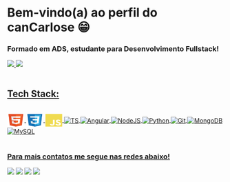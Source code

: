 # Bem-vindo(a) ao perfil do canCarlose 😁
###  Formado em ADS, estudante para Desenvolvimento Fullstack!

 <div>
   <a href="https://github.com/cancarlose">
   <img height="180em" src="https://github-readme-stats.vercel.app/api?username=cancarlose&show_icons=true&theme=neon&include_all_commits=true&count_private=true"/>
   <img height="180em" src="https://github-readme-stats.vercel.app/api/top-langs/?username=cancarlose&layout=compact&langs_count=6&theme=neon"/>
</div>
    
<div style="display: inline_block"><br>
  <h2>Tech Stack:</h2><br>
  <img align="center" alt="HTML" height="30" width="40" src="https://raw.githubusercontent.com/devicons/devicon/master/icons/html5/html5-original.svg">
  <img align="center" alt="CSS" height="30" width="40" src="https://raw.githubusercontent.com/devicons/devicon/master/icons/css3/css3-original.svg">
  <img align="center" alt="Js" height="30" width="40" src="https://raw.githubusercontent.com/devicons/devicon/master/icons/javascript/javascript-plain.svg">
  <img align="center" alt="TS" height="30" width="40" src="https://cdn.jsdelivr.net/gh/devicons/devicon/icons/typescript/typescript-original.svg">
  <img align="center" alt="Angular" height="30" width="40" src="https://cdn.jsdelivr.net/gh/devicons/devicon@latest/icons/angular/angular-original.svg" />
  <img align="center" alt="NodeJS" height="30" width="40" src="https://cdn.jsdelivr.net/gh/devicons/devicon/icons/nodejs/nodejs-original.svg" />
  <img align="center" alt="Python" height="30" width="40" src="https://cdn.jsdelivr.net/gh/devicons/devicon/icons/python/python-original.svg" />
  <img align="center" alt="Git" height="30" width="40" src="https://cdn.jsdelivr.net/gh/devicons/devicon/icons/git/git-original.svg"/>
  <img align="center" alt="MongoDB" height="30" width="40" src="https://cdn.jsdelivr.net/gh/devicons/devicon@latest/icons/mongodb/mongodb-original.svg" />
  <img align="center" alt="MySQL" height="30" width="40" src="https://cdn.jsdelivr.net/gh/devicons/devicon@latest/icons/mysql/mysql-original.svg"" />
 
</div>
 
<br>
 
### Para mais contatos me segue nas redes abaixo!
 
<div> 
  <a href="https://instagram.com/cl.edcavalcanti" target="_blank"><img src="https://img.shields.io/badge/-Instagram-%23E4405F?style=for-the-badge&logo=instagram&logoColor=white" target="_blank"></a>
 <a href="https://discord.gg/904745953863532575" target="_blank"><img src="https://img.shields.io/badge/Discord-7289DA?style=for-the-badge&logo=discord&logoColor=white" target="_blank"></a> 
  <a href = "mailto:carlosedlima4@gmail.com"><img src="https://img.shields.io/badge/-Gmail-%23333?style=for-the-badge&logo=gmail&logoColor=white" target="_blank"></a>
  <a href="https://www.linkedin.com/in/carlos-eduardo-cavalcanti-lima-1b3231205/" target="_blank"><img src="https://img.shields.io/badge/-LinkedIn-%230077B5?style=for-the-badge&logo=linkedin&logoColor=white" target="_blank"></a>
  <a href="https://api.whatsapp.com/send?phone=+5587999271672&text=Mensagem para Carlos Eduardo" target="_blank"><img src="https://img.shields.io/badge/WhatsApp-25D366?style=for-the-badge&logo=whatsapp&logoColor=white" target="_blank></a>
 
</div>
